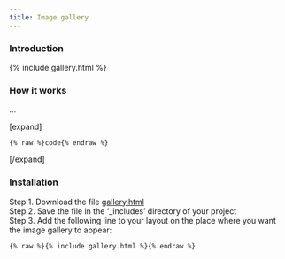 ```yaml
---
title: Image gallery
---
```


### Introduction

{% include gallery.html %}

### How it works

...

[expand]

```
{% raw %}code{% endraw %}
```

[/expand]

### Installation

Step 1. Download the file [gallery.html](https://raw.githubusercontent.com/jhvanderschee/jekyllcodex/gh-pages/_includes/gallery.html)
<br />Step 2. Save the file in the ‘_includes’ directory of your project
<br />Step 3. Add the following line to your layout on the place where you want the image gallery to appear:

```
{% raw %}{% include gallery.html %}{% endraw %}
```